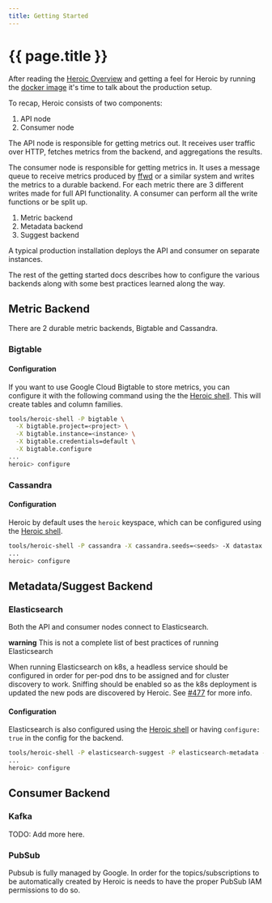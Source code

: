 ```yaml
---
title: Getting Started
---
```

# {{ page.title }}

After reading the <a href="docs/overview">Heroic Overview</a> and getting a feel for Heroic by running the [docker image][2] it's time to talk about the production setup. 

To recap, Heroic consists of two components:

1. API node
1. Consumer node
 
The API node is responsible for getting metrics out. It receives user traffic over HTTP, fetches metrics from the backend, and aggregations the results.

The consumer node is responsible for getting metrics in. It uses a message queue to receive metrics produced by [ffwd][1] or a similar system and writes the metrics to a durable backend. For each metric there are 3 different writes made for full API functionality. A consumer can perform all the write functions or be split up.

1. Metric backend
1. Metadata backend
1. Suggest backend
  
A typical production installation deploys the API and consumer on separate instances.

The rest of the getting started docs describes how to configure the various backends along with some best practices learned along the way.

 
## Metric Backend

There are 2 durable metric backends, Bigtable and Cassandra.

### Bigtable

#### Configuration

If you want to use Google Cloud Bigtable to store metrics, you can configure it with the following command using the the <a href="shell">Heroic shell</a>. This will create tables and column families.

```bash
tools/heroic-shell -P bigtable \
  -X bigtable.project=<project> \
  -X bigtable.instance=<instance> \
  -X bigtable.credentials=default \
  -X bigtable.configure
...
heroic> configure
```

### Cassandra

#### Configuration

Heroic by default uses the `heroic` keyspace, which can be configured using the <a href="shell">Heroic shell</a>.

```bash
tools/heroic-shell -P cassandra -X cassandra.seeds=<seeds> -X datastax.configure
...
heroic> configure
```

## Metadata/Suggest Backend

### Elasticsearch

Both the API and consumer nodes connect to Elasticsearch.

**warning** This is not a complete list of best practices of running Elasticsearch

When running Elasticsearch on k8s, a headless service should be configured in order for per-pod dns to be assigned and for cluster discovery to work. Sniffing should be enabled so as the k8s deployment is updated the new pods are discovered by Heroic. See [#477][3] for more info.

#### Configuration

Elasticsearch is also configured using the <a href="shell">Heroic shell</a> or having `configure: true` in the config for the backend.

```bash
tools/heroic-shell -P elasticsearch-suggest -P elasticsearch-metadata -X elasticsearch.seeds=<seeds>
...
heroic> configure
```

## Consumer Backend

### Kafka

TODO: Add more here.

### PubSub

Pubsub is fully managed by Google. In order for the topics/subscriptions to be automatically created by Heroic is needs to have the proper PubSub IAM permissions to do so.


[1]: https://github.com/spotify/ffwd
[2]: https://github.com/spotify/heroic#docker
[3]: https://github.com/spotify/heroic/issues/477 
